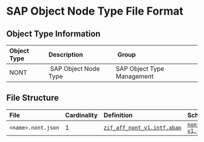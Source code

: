 # SAP Object Node Type File Format

## Object Type Information

Object Type | Description | Group
:--- | :--- | :---
NONT | SAP Object Node Type | SAP Object Type Management

## File Structure

File | Cardinality | Definition | Schema | Example
:--- | :---  | :--- | :--- | :---
`<name>.nont.json` | 1 | [`zif_aff_nont_v1.intf.abap`](./type/zif_aff_nont_v1.intf.abap) | [`nont-v1.json`](./nont-v1.json) | [`z_aff_example_nont.nont.json`](./examples/z_aff_example_nont.nont.json)
